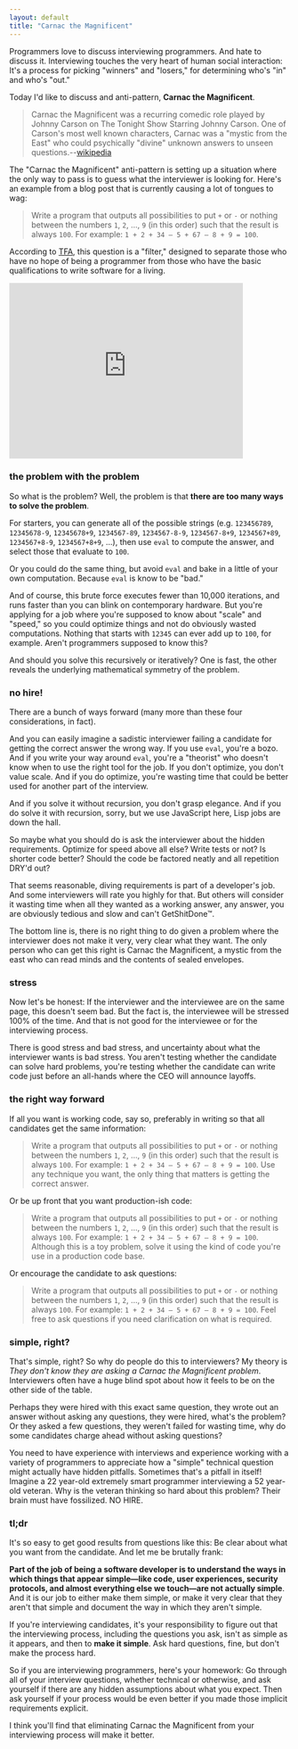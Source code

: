 ```yaml
---
layout: default
title: "Carnac the Magnificent"
---
```


Programmers love to discuss interviewing programmers. And hate to discuss it. Interviewing touches the very heart of human social interaction: It's a process for picking "winners" and "losers," for determining who's "in" and who's "out."

Today I'd like to discuss and anti-pattern, **Carnac the Magnificent**.

> Carnac the Magnificent was a recurring comedic role played by Johnny Carson on The Tonight Show Starring Johnny Carson. One of Carson's most well known characters, Carnac was a "mystic from the East" who could psychically "divine" unknown answers to unseen questions.--[wikipedia](https://en.wikipedia.org/wiki/Carnac_the_Magnificent)

The "Carnac the Magnificent" anti-pattern is setting up a situation where the only way to pass is to guess what the interviewer is looking for. Here's an example from a blog post that is currently causing a lot of tongues to wag:

> Write a program that outputs all possibilities to put `+` or `-` or nothing between the numbers `1`, `2`, ..., `9` (in this order) such that the result is always `100`. For example: `1 + 2 + 34 – 5 + 67 – 8 + 9 = 100`.

According to [TFA], this question is a "filter," designed to separate those who have no hope of being a programmer from those who have the basic qualifications to write software for a living.

[TFA]: http://www.urbandictionary.com/define.php?term=TFA

<iframe width="420" height="315" src="https://www.youtube.com/embed/76wzA2A2T1Q" frameborder="0" allowfullscreen></iframe>

### the problem with the problem

So what is the problem? Well, the problem is that **there are too many ways to solve the problem**.

For starters, you can generate all of the possible strings (e.g. `123456789`, `12345678-9`, `12345678+9`, `1234567-89`, `1234567-8-9`, `1234567-8+9`, `1234567+89`, `1234567+8-9`, `1234567+8+9`, ...), then use `eval` to compute the answer, and select those that evaluate to `100`.

Or you could do the same thing, but avoid `eval` and bake in a little of your own computation. Because `eval` is know to be "bad."

And of course, this brute force executes fewer than 10,000 iterations, and runs faster than you can blink on contemporary hardware. But you're applying for a job where you're supposed to know about "scale" and "speed," so you could optimize things and not do obviously wasted computations. Nothing that starts with `12345` can ever add up to `100`, for example. Aren't programmers supposed to know this?

And should you solve this recursively or iteratively? One is fast, the other reveals the underlying mathematical symmetry of the problem.

### no hire!

There are a bunch of ways forward (many more than these four considerations, in fact).

And you can easily imagine a sadistic interviewer failing a candidate for getting the correct answer the wrong way. If you use `eval`, you're a bozo. And if you write your way around `eval`, you're a "theorist" who doesn't know when to use the right tool for the job. If you don't optimize, you don't value scale. And if you do optimize, you're wasting time that could be better used for another part of the interview.

And if you solve it without recursion, you don't grasp elegance. And if you do solve it with recursion, sorry, but we use JavaScript here, Lisp jobs are down the hall.

So maybe what you should do is ask the interviewer about the hidden requirements. Optimize for speed above all else? Write tests or not? Is shorter code better? Should the code be factored neatly and all repetition DRY'd out?

That seems reasonable, diving requirements is part of a developer's job. And some interviewers will rate you highly for that. But others will consider it wasting time when all they wanted as a working answer, any answer, you are obviously tedious and slow and can't GetShitDone™.

The bottom line is, there is no right thing to do given a problem where the interviewer does not make it very, very clear what they want. The only person who can get this right is Carnac the Magnificent, a mystic from the east who can read minds and the contents of sealed envelopes.

### stress

Now let's be honest: If the interviewer and the interviewee are on the same page, this doesn't seem bad. But the fact is, the interviewee will be stressed 100% of the time. And that is not good for the interviewee or for the interviewing process.

There is good stress and bad stress, and uncertainty about what the interviewer wants is bad stress. You aren't testing whether the candidate can solve hard problems, you're testing whether the candidate can write code just before an all-hands where the CEO will announce layoffs.

### the right way forward

If all you want is working code, say so, preferably in writing so that all candidates get the same information:

> Write a program that outputs all possibilities to put `+` or `-` or nothing between the numbers `1`, `2`, ..., `9` (in this order) such that the result is always `100`. For example: `1 + 2 + 34 – 5 + 67 – 8 + 9 = 100`. Use any technique you want, the only thing that matters is getting the correct answer.

Or be up front that you want production-ish code:

> Write a program that outputs all possibilities to put `+` or `-` or nothing between the numbers `1`, `2`, ..., `9` (in this order) such that the result is always `100`. For example: `1 + 2 + 34 – 5 + 67 – 8 + 9 = 100`. Although this is a toy problem, solve it using the kind of code you're use in a production code base.

Or encourage the candidate to ask questions:

> Write a program that outputs all possibilities to put `+` or `-` or nothing between the numbers `1`, `2`, ..., `9` (in this order) such that the result is always `100`. For example: `1 + 2 + 34 – 5 + 67 – 8 + 9 = 100`. Feel free to ask questions if you need clarification on what is required.

### simple, right?

That's simple, right? So why do people do this to interviewers? My theory is *They don't know they are asking a Carnac the Magnificent problem*. Interviewers often have a huge blind spot about how it feels to be on the other side of the table.

Perhaps they were hired with this exact same question, they wrote out an answer without asking any questions, they were hired, what's the problem? Or they asked a few questions, they weren't failed for wasting time, why do some candidates charge ahead without asking questions?

You need to have experience with interviews and experience working with a variety of programmers to appreciate how a "simple" technical question might actually have hidden pitfalls. Sometimes that's a pitfall in itself! Imagine a 22 year-old extremely smart programmer interviewing a 52 year-old veteran. Why is the veteran thinking so hard about this problem? Their brain must have fossilized. NO HIRE.

### tl;dr

It's so easy to get good results from questions like this: Be clear about what you want from the candidate. And let me be brutally frank:

**Part of the job of being a software developer is to understand the ways in which things that appear simple—like code, user experiences, security protocols, and almost everything else we touch—are not actually simple**. And it is our job to either make them simple, or make it very clear that they aren't that simple and document the way in which they aren't simple.

If you're interviewing candidates, it's your responsibility to figure out that the interviewing process, including the questions you ask, isn't as simple as it appears, and then to **make it simple**. Ask hard questions, fine, but don't make the process hard.

So if you are interviewing programmers, here's your homework: Go through all of your interview questions, whether technical or otherwise, and ask yourself if there are any hidden assumptions about what you expect. Then ask yourself if your process would be even better if you made those implicit requirements explicit.

I think you'll find that eliminating Carnac the Magnificent from your interviewing process will make it better.
